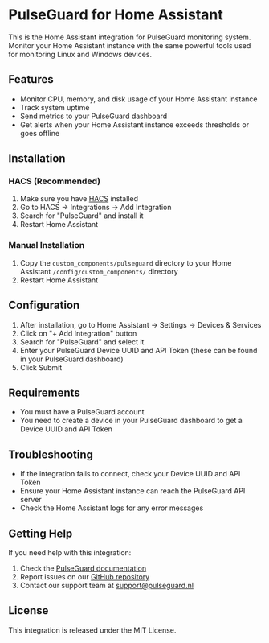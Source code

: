 # PulseGuard for Home Assistant

This is the Home Assistant integration for PulseGuard monitoring system. Monitor your Home Assistant instance with the same powerful tools used for monitoring Linux and Windows devices.

## Features

- Monitor CPU, memory, and disk usage of your Home Assistant instance
- Track system uptime
- Send metrics to your PulseGuard dashboard
- Get alerts when your Home Assistant instance exceeds thresholds or goes offline

## Installation

### HACS (Recommended)

1. Make sure you have [HACS](https://hacs.xyz/) installed
2. Go to HACS → Integrations → Add Integration
3. Search for "PulseGuard" and install it
4. Restart Home Assistant

### Manual Installation

1. Copy the `custom_components/pulseguard` directory to your Home Assistant `/config/custom_components/` directory
2. Restart Home Assistant

## Configuration

1. After installation, go to Home Assistant → Settings → Devices & Services
2. Click on "+ Add Integration" button
3. Search for "PulseGuard" and select it
4. Enter your PulseGuard Device UUID and API Token (these can be found in your PulseGuard dashboard)
5. Click Submit

## Requirements

- You must have a PulseGuard account
- You need to create a device in your PulseGuard dashboard to get a Device UUID and API Token

## Troubleshooting

- If the integration fails to connect, check your Device UUID and API Token
- Ensure your Home Assistant instance can reach the PulseGuard API server
- Check the Home Assistant logs for any error messages

## Getting Help

If you need help with this integration:

1. Check the [PulseGuard documentation](https://www.pulseguard.nl/docs)
2. Report issues on our [GitHub repository](https://github.com/pulseguard/home-assistant-integration)
3. Contact our support team at support@pulseguard.nl

## License

This integration is released under the MIT License. 
